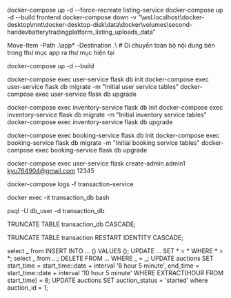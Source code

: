 docker-compose up -d --force-recreate listing-service
docker-compose up -d --build frontend
docker-compose down -v
"\\wsl.localhost\docker-desktop\mnt\docker-desktop-disk\data\docker\volumes\second-handevbatterytradingplatform_listing_uploads_data"

Move-Item -Path .\app\* -Destination .\ # Di chuyển toàn bộ nội dung bên trong thư mục app ra thư mục hiện tại

<!-- lần đầu chạy -->
<!-- 1. xây dựng (build) và chạy container của chương trình ở chế độ nền -->

docker-compose up -d --build

<!-- 2. tạo và cập nhật cơ sở dữ liệu trong Flask -->
<!-- db init: khởi tạo thư mục migration. -->
<!-- db migrate: tạo file migration (các thay đổi bảng). -->
<!-- db upgrade: áp dụng migration vào database. -->

 <!-- user-service -->

docker-compose exec user-service flask db init
docker-compose exec user-service flask db migrate -m "Initial user service tables"
docker-compose exec user-service flask db upgrade

<!-- inventory-service -->

docker-compose exec inventory-service flask db init
docker-compose exec inventory-service flask db migrate -m "Initial inventory service tables"
docker-compose exec inventory-service flask db upgrade

<!-- booking-service -->

docker-compose exec booking-service flask db init
docker-compose exec booking-service flask db migrate -m "Initial booking service tables"
docker-compose exec booking-service flask db upgrade

<!-- tạo tài khoản admin(có hàm trong user-service/app.py) -->

docker-compose exec user-service flask create-admin admin1 kyu764904@gmail.com 12345

<!-- xem log (nhật ký chạy) của container(thay tên service để có thể xem log của các service khác) -->

docker-compose logs -f transaction-service

<!-- vào terminal bên trong container transaction_db(thay tên db để có thể xem log của các db khác -->

docker exec -it transaction_db bash

<!-- mở PostgreSQL CLI và kết nối vào database transaction_db(thay tên db để có thể xem log của các db khác với user db_user (POSTGRES_USER=db_user trong .env) -->

psql -U db_user -d transaction_db

<!-- xóa toàn bộ dữ liệu trong bảng -->

TRUNCATE TABLE transaction_db CASCADE;

<!-- xóa toàn bộ dữ liệu bảng transaction, đặt lại ID về 1, và xóa cả dữ liệu ở bảng liên quan (CASCADE). -->

TRUNCATE TABLE transaction RESTART IDENTITY CASCADE;

<!-- các câu lệnh truy vấn csdl -->

select _ from
INSERT INTO ... () VALUES ();
UPDATE ... SET * = * WHERE * = *;
select _ from ...;
DELETE FROM ... WHERE _ = _;
UPDATE auctions SET start_time = start_time::date + interval '8 hour 5 minute', end_time = start_time::date + interval '10 hour 5 minute' WHERE EXTRACT(HOUR FROM start_time) = 8;
UPDATE auctions SET auction_status = 'started' where auction_id = 1;
